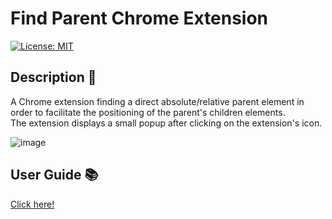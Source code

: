# Find Parent Chrome Extension
[![License: MIT](https://img.shields.io/badge/License-MIT-blue.svg)](https://github.com/b4ry/findParentChromeExtension/blob/main/LICENSE)

## Description 📄

A Chrome extension finding a direct absolute/relative parent element in order to facilitate the positioning of the parent's children elements.</br>
The extension displays a small popup after clicking on the extension's icon.

![image](https://user-images.githubusercontent.com/3950530/138863948-eb82b6b2-598d-4f81-9c52-23555494fc48.png)

## User Guide 📚

<a href="https://github.com/b4ry/findParentChromeExtension/blob/main/USER_GUIDE.md">Click here!</a>

